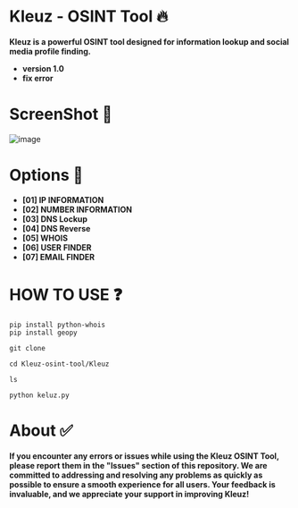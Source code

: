# Kleuz - OSINT Tool 🔥
**Kleuz is a powerful OSINT tool designed for information lookup and social media profile finding.**

- **version 1.0**
- **fix error**


# ScreenShot 📸
![image](https://github.com/user-attachments/assets/566a4623-fbff-4c2d-818a-10385510e01c)

# Options 🔎
- **[01] IP INFORMATION**
- **[02] NUMBER INFORMATION**
- **[03] DNS Lockup**
- **[04] DNS Reverse**
- **[05] WHOIS**
- **[06] USER FINDER**
- **[07] EMAIL FINDER**

# HOW TO USE ❓
```
pip install python-whois
pip install geopy
```
```
git clone
```
```
cd Kleuz-osint-tool/Kleuz
```
```
ls
```
```
python keluz.py
```


# About ✅
**If you encounter any errors or issues while using the Kleuz OSINT Tool, please report them in the "Issues" section of this repository. We are committed to addressing and resolving any problems as quickly as possible to ensure a smooth experience for all users. Your feedback is invaluable, and we appreciate your support in improving Kleuz!**

